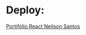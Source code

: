 # Deploy:
<a href="https://my-hello-world-black.vercel.app/" target="_blank">Portifólio React Neilson Santos</a>
